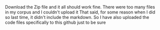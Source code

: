 Download the Zip file and it all should work fine.
There were too many files in my corpus and I couldn't upload it
That said, for some reason when I did so last time, it didn't include the markdown. So I have also uploaded the code files specifically to this github just to be sure
